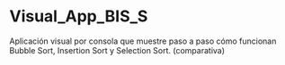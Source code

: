 # Visual_App_BIS_S
Aplicación visual por consola que muestre paso a paso cómo funcionan Bubble Sort, Insertion Sort y Selection Sort. (comparativa)
